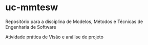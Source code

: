 # uc-mmtesw
Repositório para a disciplina de Modelos, Métodos e Técnicas de Engenharia de Software 

Atividade prática de Visão e análise de projeto
